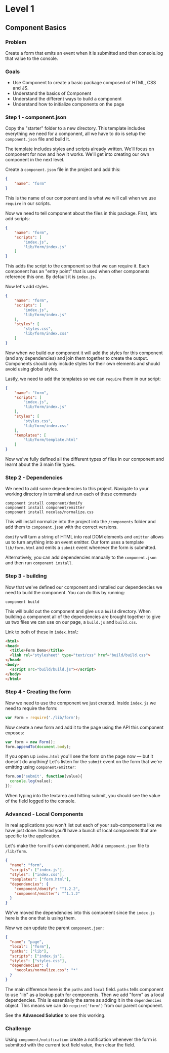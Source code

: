 # Level 1
## Component Basics

### Problem

Create a form that emits an event when it is submitted and then console.log that value to the console. 

### Goals

* Use Component to create a basic package composed of HTML, CSS and JS.
* Understand the basics of Component
* Understand the different ways to build a component
* Understand how to initialize components on the page

### Step 1 - component.json

Copy the "starter" folder to a new directory. This template includes everything we need for a component, all we have to do is setup the `component.json` file and build it.

The template includes styles and scripts already written. We'll focus on component for now and how it works. We'll get into creating our own component in the next level.

Create a `component.json` file in the project and add this:

```json
{
    "name": "form"
}
```

This is the name of our component and is what we will call when we use 
`require` in our scripts.

Now we need to tell component about the files in this package. First, lets add scripts:

```json
{
    "name": "form",
    "scripts": [
        "index.js",
        "lib/form/index.js"
    ]
}
```

This adds the script to the component so that we can require it. Each component has an "entry point" that is used when other components reference this one. By default it is `index.js`.

Now let's add styles.

```json
{
    "name": "form",
    "scripts": [
        "index.js",
        "lib/form/index.js"
    ],
    "styles": [
        "styles.css",
        "lib/form/index.css"
    ]
}
```

Now when we build our component it will add the styles for this component (and any dependencies) and join them together to create the output. Components should only include styles for their own elements and should avoid using global styles.

Lastly, we need to add the templates so we can `require` them in our script:

```json
{
    "name": "form",
    "scripts": [
        "index.js",
        "lib/form/index.js"
    ],
    "styles": [
        "styles.css",
        "lib/form/index.css"
    ],
    "templates": [
        "lib/form/template.html"
    ]
}
```

Now we've fully defined all the different types of files in our component and learnt about the 3 main file types.

### Step 2 - Dependencies

We need to add some dependencies to this project. Navigate to your working directory in terminal and run each of these commands

```
component install component/domify
component install component/emitter
component install necolas/normalize.css
```

This will install normalize into the project into the `/components` folder and add them to `component.json` with the correct versions.

`domify` will turn a string of HTML into real DOM elements and `emitter` allows us to turn anything into an event emitter. Our form uses a template `lib/form.html` and emits a `submit` event whenever the form is submitted.

Alternatively, you can add dependencies manually to the `component.json` and then run `component install`. 

### Step 3 - building

Now that we've defined our component and installed our dependencies we need to build the component. You can do this by running:

```
component build
```

This will build out the component and give us a `build` directory. When building a component all of the dependencies are brought together to give us two files we can use on our page, a `build.js` and `build.css`.

Link to both of these in `index.html`:

```html
<html>
<head>
  <title>Form Demo</title>
  <link rel="stylesheet" type="text/css" href="build/build.css">
</head>
<body>
  <script src="build/build.js"></script>
</body>
</html>
```

### Step 4 - Creating the form

Now we need to use the component we just created. Inside `index.js` we need to require the form:

```js
var Form = require('./lib/form');
```

Now create a new form and add it to the page using the API this component exposes:

```js
var form = new Form();
form.appendTo(document.body);
```

If you open up `index.html` you'll see the form on the page now — but it doesn't do anything! Let's listen for the `submit` event on the form that we're emitting using `component/emitter`:

```js
form.on('submit', function(value){
  console.log(value);
});
```

When typing into the textarea and hitting submit, you should see the value of the field logged to the console.

### Advanced - Local Components

In real applications you won't list out each of your sub-components like we have just done. Instead you'll have a bunch of local components that are specific to the application.

Let's make the `form` it's own component. Add a `component.json` file to `/lib/form`. 

```json
{
  "name": "form",
  "scripts": ["index.js"],
  "styles": ["index.css"],
  "templates": ["form.html"],
  "dependencies": {
    "component/domify": "^1.2.2",
    "component/emitter": "^1.1.2"
  }
}
```

We've moved the dependencies into this component since the `index.js` here is the one that is using them.

Now we can update the parent `component.json`:

```json
{
  "name": "page",
  "local": ["form"],
  "paths": ["lib"],
  "scripts": ["index.js"],
  "styles": ["styles.css"],
  "dependencies": {
    "necolas/normalize.css": "*"
  }
}
```

The main difference here is the `paths` and `local` field. `paths` tells component to use "lib" as a lookup path for components. Then we add "form" as a local dependencies. This is essentially the same as adding it in the `dependencies` object. This means we can do `require('form')` from our parent component.

See the **Advanced Solution** to see this working.

### Challenge

Using `component/notification` create a notification whenever the form is submitted with the current text field value, then clear the field.
